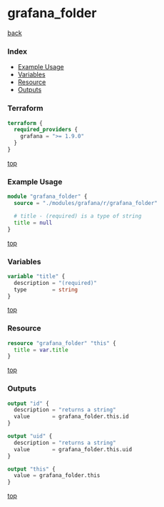 # grafana_folder

[back](../grafana.md)

### Index

- [Example Usage](#example-usage)
- [Variables](#variables)
- [Resource](#resource)
- [Outputs](#outputs)

### Terraform

```terraform
terraform {
  required_providers {
    grafana = ">= 1.9.0"
  }
}
```

[top](#index)

### Example Usage

```terraform
module "grafana_folder" {
  source = "./modules/grafana/r/grafana_folder"

  # title - (required) is a type of string
  title = null
}
```

[top](#index)

### Variables

```terraform
variable "title" {
  description = "(required)"
  type        = string
}
```

[top](#index)

### Resource

```terraform
resource "grafana_folder" "this" {
  title = var.title
}
```

[top](#index)

### Outputs

```terraform
output "id" {
  description = "returns a string"
  value       = grafana_folder.this.id
}

output "uid" {
  description = "returns a string"
  value       = grafana_folder.this.uid
}

output "this" {
  value = grafana_folder.this
}
```

[top](#index)